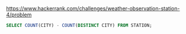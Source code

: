 https://www.hackerrank.com/challenges/weather-observation-station-4/problem

```sql
SELECT COUNT(CITY) - COUNT(DISTINCT CITY) FROM STATION;
```
